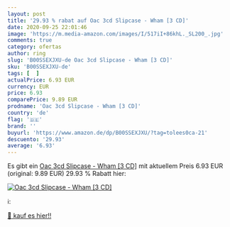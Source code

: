 ```yaml
---
layout: post
title: '29.93 % rabat auf Oac 3cd Slipcase - Wham [3 CD]'
date: 2020-09-25 22:01:46
image: 'https://m.media-amazon.com/images/I/517iI+86khL._SL200_.jpg'
comments: true
category: ofertas
author: ring
slug: 'B00SSEXJXU-de Oac 3cd Slipcase - Wham [3 CD]'
sku: 'B00SSEXJXU-de'
tags: [  ]
actualPrice: 6.93 EUR
currency: EUR
price: 6.93
comparePrice: 9.89 EUR
prodname: 'Oac 3cd Slipcase - Wham [3 CD]'
country: 'de'
flag: '🇩🇪'
brand: ''
buyurl: 'https://www.amazon.de/dp/B00SSEXJXU/?tag=tolees0ca-21'
descuento: '29.93'
average: '6.93'
---
```


Es gibt ein [Oac 3cd Slipcase - Wham [3 CD]](https://www.amazon.de/dp/B00SSEXJXU/?tag=tolees0ca-21) mit aktuellem Preis 6.93 EUR (original: 9.89 EUR) 29.93 % Rabatt hier:

[![Oac 3cd Slipcase - Wham [3 CD]](https://m.media-amazon.com/images/I/517iI+86khL._SL200_.jpg)](https://www.amazon.de/dp/B00SSEXJXU/?tag=tolees0ca-21)

ℹ️:


[🛒 kauf es hier!!](https://www.amazon.de/dp/B00SSEXJXU/?tag=tolees0ca-21)
